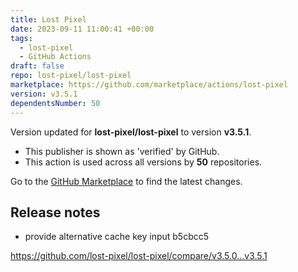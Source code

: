 ```yaml
---
title: Lost Pixel
date: 2023-09-11 11:00:41 +00:00
tags:
  - lost-pixel
  - GitHub Actions
draft: false
repo: lost-pixel/lost-pixel
marketplace: https://github.com/marketplace/actions/lost-pixel
version: v3.5.1
dependentsNumber: 50
---
```



Version updated for **lost-pixel/lost-pixel** to version **v3.5.1**.
- This publisher is shown as 'verified' by GitHub.
- This action is used across all versions by **50** repositories.

Go to the [GitHub Marketplace](https://github.com/marketplace/actions/lost-pixel) to find the latest changes.

## Release notes

- provide alternative cache key input  b5cbcc5

https://github.com/lost-pixel/lost-pixel/compare/v3.5.0...v3.5.1
